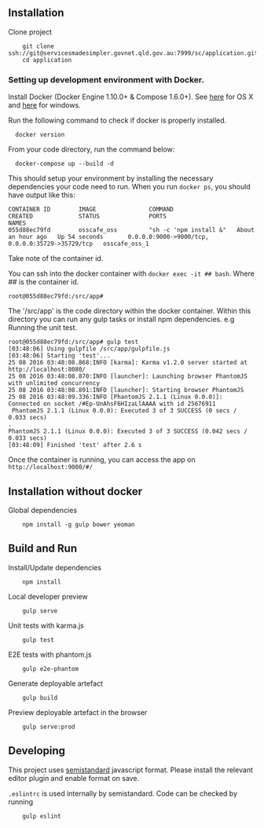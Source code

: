 ## Installation

Clone project

```
    git clone ssh://git@servicesmadesimpler.govnet.qld.gov.au:7999/sc/application.git
    cd application
```
### Setting up development environment with Docker.

Install Docker (Docker Engine 1.10.0+ & Compose 1.6.0+). See [here][1] for OS X and [here][2] for windows.

 [1]: https://www.docker.com/products/docker#/mac
 [2]: https://www.docker.com/products/docker#/windows

Run the following command to check if docker is properly installed.
```
  docker version
```

From your code directory, run the command below:
```
  docker-compose up --build -d
```
This should setup your environment by installing the necessary dependencies your code need to run.
When you run `docker ps`, you should have output like this:
 ```
 CONTAINER ID        IMAGE               COMMAND                  CREATED             STATUS              PORTS                                              NAMES
055d88ec79fd        osscafe_oss         "sh -c 'npm install &"   About an hour ago   Up 54 seconds       0.0.0.0:9000->9000/tcp, 0.0.0.0:35729->35729/tcp   osscafe_oss_1
 ```
Take note of the container id.

You can ssh into the docker container with `docker exec -it ## bash`. Where ## is the container id.
  ```
  root@055d88ec79fd:/src/app#
```

The '/src/app' is the code directory within the docker container.
Within this directory you can run any gulp tasks or install npm dependencies.
e.g Running the unit test.

```
root@055d88ec79fd:/src/app# gulp test
[03:48:06] Using gulpfile /src/app/gulpfile.js
[03:48:06] Starting 'test'...
25 08 2016 03:48:08.868:INFO [karma]: Karma v1.2.0 server started at http://localhost:8080/
25 08 2016 03:48:08.870:INFO [launcher]: Launching browser PhantomJS with unlimited concurrency
25 08 2016 03:48:08.891:INFO [launcher]: Starting browser PhantomJS
25 08 2016 03:48:09.336:INFO [PhantomJS 2.1.1 (Linux 0.0.0)]: Connected on socket /#Ep-UnAhsF6HIzaLlAAAA with id 25676911
 PhantomJS 2.1.1 (Linux 0.0.0): Executed 3 of 3 SUCCESS (0 secs / 0.033 secs)
.
PhantomJS 2.1.1 (Linux 0.0.0): Executed 3 of 3 SUCCESS (0.042 secs / 0.033 secs)
[03:48:09] Finished 'test' after 2.6 s
```

Once the container is running, you can access the app on `http://localhost:9000/#/`


## Installation without docker

Global dependencies

```
    npm install -g gulp bower yeoman
```


## Build and Run

Install/Update dependencies
```
    npm install
```

Local developer preview   
```
    gulp serve
```

Unit tests with karma.js
```
    gulp test
```

E2E tests with phantom.js
```
    gulp e2e-phantom
```

Generate deployable artefact
```
    gulp build
```

Preview deployable artefact in the browser
```
    gulp serve:prod
```


## Developing

This project uses [semistandard](https://www.npmjs.com/package/semistandard) javascript format. Please install the relevant editor plugin and enable format on save.

`.eslintrc` is used internally by semistandard. Code can be checked by running

```
    gulp eslint
```
